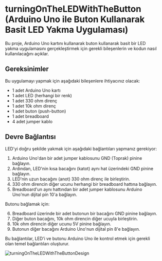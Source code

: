 # turningOnTheLEDWithTheButton (Arduino Uno ile Buton Kullanarak Basit LED Yakma Uygulaması)

Bu proje, Arduino Uno kartını kullanarak buton kullanarak basit bir LED yakma uygulamasını gerçekleştirmek için gerekli bileşenlerin ve kodun nasıl kullanılacağını açıklar.

## Gereksinimler

Bu uygulamayı yapmak için aşağıdaki bileşenlere ihtiyacınız olacak:

- 1 adet Arduino Uno kartı
- 1 adet LED (herhangi bir renk)
- 1 adet 330 ohm direnç
- 1 adet 10k ohm direnç
- 1 adet buton (push-button)
- 1 adet breadboard
- 4 adet jumper kablo

## Devre Bağlantısı

LED'yi doğru şekilde yakmak için aşağıdaki bağlantıları yapmanız gerekiyor:

1. Arduino Uno'dan bir adet jumper kablosunu GND (Toprak) pinine bağlayın.
2. Ardından, LED'nin kısa bacağını (katot) aynı hat üzerindeki GND pinine bağlayın.
3. LED'nin uzun bacağını (anot) 330 ohm direnç ile birleştirin.
4. 330 ohm direncin diğer ucunu herhangi bir breadboard hattına bağlayın.
5. Breadboard'un aynı hattından bir adet jumper kablosunu Arduino Uno'nun dijital pin 10'a bağlayın.

Butonu bağlamak için:

6. Breadboard üzerinde bir adet butonun bir bacağını GND pinine bağlayın.
7. Diğer buton bacağını, 10k ohm direncin diğer ucuyla birleştirin.
8. 10k ohm direncin diğer ucunu 5V pinine bağlayın.
9. Butonun diğer bacağını Arduino Uno'nun dijital pin 8'e bağlayın.

Bu bağlantılar, LED'i ve butonu Arduino Uno ile kontrol etmek için gerekli olan temel bağlantıları oluşturur.

![turningOnTheLEDWithTheButtonDesign](https://github.com/esmanur-karatas/ardunioCircuitDesignAndCodes/assets/83882274/b5816b1c-7d52-4fa4-9bb8-8914aaede119)
